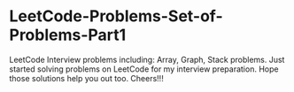 # LeetCode-Problems-Set-of-Problems-Part1

LeetCode Interview problems including: Array, Graph, Stack problems.
Just started solving problems on LeetCode for my interview preparation. Hope those solutions help you out too.
Cheers!!!
